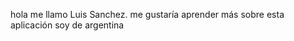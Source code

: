 hola me llamo Luis Sanchez.
me gustaría aprender más sobre esta aplicación 
soy de argentina



<!---
Sanchez5599/Sanchez5599 is a ✨ special ✨ repository because its `README.md` (this file) appears on your GitHub profile.
You can click the Preview link to take a look at your changes.
--->
